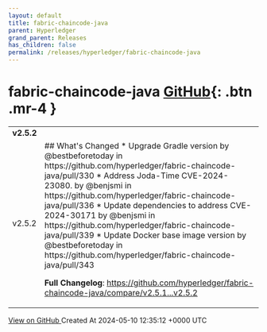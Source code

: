 ```yaml
---
layout: default
title: fabric-chaincode-java
parent: Hyperledger
grand_parent: Releases
has_children: false
permalink: /releases/hyperledger/fabric-chaincode-java
---
```


# fabric-chaincode-java <span class="fs-3 right-align">[GitHub](https://github.com/hyperledger/fabric-chaincode-java){: .btn .mr-4 }</span>


<div>
    <table>
        <tr>
            <td colspan="2">
                <b>
                    v2.5.2
                </b>
            </td>
        </tr>
        <tr>
            <td>
                <span class="chip">
                    v2.5.2
                </span>
            </td>
            <td>
                ## What's Changed
* Upgrade Gradle version by @bestbeforetoday in https://github.com/hyperledger/fabric-chaincode-java/pull/330
* Address Joda-Time CVE-2024-23080. by @benjsmi in https://github.com/hyperledger/fabric-chaincode-java/pull/336
* Update dependencies to address CVE-2024-30171 by @benjsmi in https://github.com/hyperledger/fabric-chaincode-java/pull/339
* Update Docker base image version by @bestbeforetoday in https://github.com/hyperledger/fabric-chaincode-java/pull/343


**Full Changelog**: https://github.com/hyperledger/fabric-chaincode-java/compare/v2.5.1...v2.5.2
            </td>
        </tr>
    </table>
    <a href="https://github.com/hyperledger/fabric-chaincode-java/releases/tag/v2.5.2" class=".btn">
        View on GitHub
    </a>
    <span class="right-align">
        Created At 2024-05-10 12:35:12 +0000 UTC
    </span>
</div>

